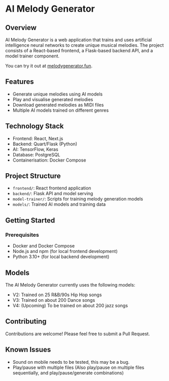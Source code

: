 # AI Melody Generator

## Overview

AI Melody Generator is a web application that trains and uses artificial intelligence neural networks to create unique musical melodies. The project consists of a React-based frontend, a Flask-based backend API, and a model trainer component. 

You can try it out at [melodygenerator.fun](https://melodygenerator.fun).

## Features

- Generate unique melodies using AI models
- Play and visualise generated melodies
- Download generated melodies as MIDI files
- Multiple AI models trained on different genres

## Technology Stack

- Frontend: React, Next.js
- Backend: Quart/Flask (Python)
- AI: TensorFlow, Keras
- Database: PostgreSQL
- Containerisation: Docker Compose

## Project Structure

- `frontend/`: React frontend application
- `backend/`: Flask API and model serving
- `model-trainer/`: Scripts for training melody generation models
- `models/`: Trained AI models and training data

## Getting Started

### Prerequisites

- Docker and Docker Compose
- Node.js and npm (for local frontend development)
- Python 3.10+ (for local backend development)

## Models

The AI Melody Generator currently uses the following models:

- V2: Trained on 25 R&B/90s Hip Hop songs
- V3: Trained on about 200 Dance songs
- V4: (Upcoming) To be trained on about 200 jazz songs

## Contributing

Contributions are welcome! Please feel free to submit a Pull Request.


## Known Issues

 - Sound on mobile needs to be tested, this may be a bug.
 - Play/pause with multiple files (Also play/pause on multiple files sequentially, and play/pause/generate combinations)

